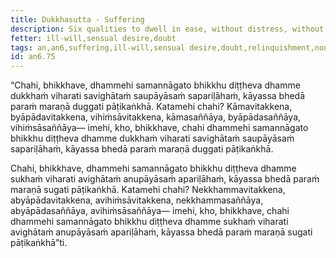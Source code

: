 ```yaml
---
title: Dukkhasutta - Suffering
description: Six qualities to dwell in ease, without distress, without anguish - 1) thoughts of relinquishment, 2) non-ill-will, 3) non-harming, 4) perceptions of relinquishment, 5) non-ill will, 6) non-harming.
fetter: ill-will,sensual desire,doubt
tags: an,an6,suffering,ill-will,sensual desire,doubt,relinquishment,non-ill-will,non-harming
id: an6.75
---
```


“Chahi, bhikkhave, dhammehi samannāgato bhikkhu diṭṭheva dhamme dukkhaṁ viharati savighātaṁ saupāyāsaṁ sapariḷāhaṁ, kāyassa bhedā paraṁ maraṇā duggati pāṭikaṅkhā. Katamehi chahi? Kāmavitakkena, byāpādavitakkena, vihiṁsāvitakkena, kāmasaññāya, byāpādasaññāya, vihiṁsāsaññāya— imehi, kho, bhikkhave, chahi dhammehi samannāgato bhikkhu diṭṭheva dhamme dukkhaṁ viharati savighātaṁ saupāyāsaṁ sapariḷāhaṁ, kāyassa bhedā paraṁ maraṇā duggati pāṭikaṅkhā.

Chahi, bhikkhave, dhammehi samannāgato bhikkhu diṭṭheva dhamme sukhaṁ viharati avighātaṁ anupāyāsaṁ apariḷāhaṁ, kāyassa bhedā paraṁ maraṇā sugati pāṭikaṅkhā. Katamehi chahi? Nekkhammavitakkena, abyāpādavitakkena, avihiṁsāvitakkena, nekkhammasaññāya, abyāpādasaññāya, avihiṁsāsaññāya— imehi, kho, bhikkhave, chahi dhammehi samannāgato bhikkhu diṭṭheva dhamme sukhaṁ viharati avighātaṁ anupāyāsaṁ apariḷāhaṁ, kāyassa bhedā paraṁ maraṇā sugati pāṭikaṅkhā”ti.